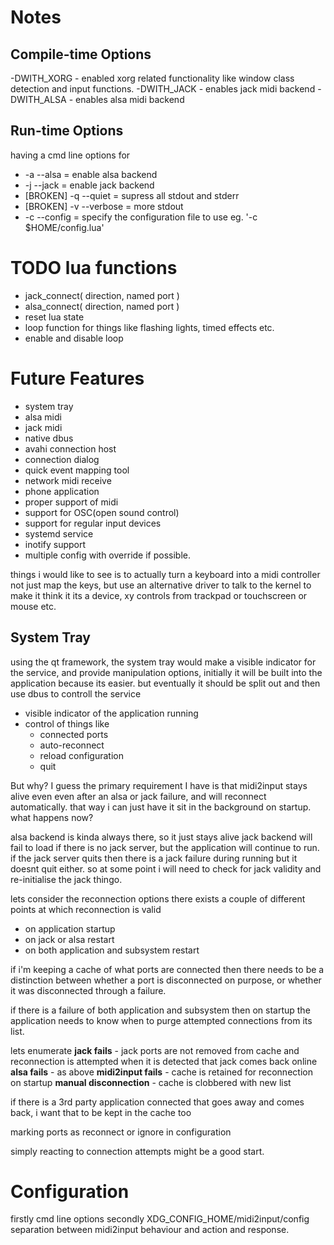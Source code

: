 Notes
=====

Compile-time Options
--------------------
-DWITH_XORG - enabled xorg related functionality like window class detection and input functions.
-DWITH_JACK - enables jack midi backend
-DWITH_ALSA - enables alsa midi backend

Run-time Options
----------------------
having a cmd line options for 
* -a --alsa = enable alsa backend
* -j --jack = enable jack backend
* [BROKEN] -q --quiet = supress all stdout and stderr
* [BROKEN] -v --verbose = more stdout
* -c --config = specify the configuration file to use eg. '-c $HOME/config.lua'

TODO lua functions
==================
* jack_connect( direction, named port )
* alsa_connect( direction, named port )
* reset lua state
* loop function for things like flashing lights, timed effects etc.
* enable and disable loop

Future Features
================
* system tray
* alsa midi
* jack midi
* native dbus
* avahi connection host
* connection dialog
* quick event mapping tool
* network midi receive
* phone application
* proper support of midi
* support for OSC(open sound control)
* support for regular input devices
* systemd service
* inotify support
* multiple config with override if possible.

things i would like to see is to actually turn a keyboard into a midi
controller not just map the keys, but use an alternative driver to talk to the
kernel to make it think it its a device, xy controls from trackpad or
touchscreen or mouse etc.

System Tray
-----------
using the qt framework, the system tray would make a visible indicator for the
service, and provide manipulation options, initially it will be built into the
application because its easier. but eventually it should be split out and then
use dbus to controll the service
* visible indicator of the application running
* control of things like
    * connected ports
    * auto-reconnect
    * reload configuration
    * quit

But why? I guess the primary requirement I have is that midi2input stays alive
even even after an alsa or jack failure, and will reconnect automatically. that
way i can just have it sit in the background on startup. what happens now?

alsa backend is kinda always there, so it just stays alive
jack backend will fail to load if there is no jack server, but the application
will continue to run.
if the jack server quits then there is a jack failure during running but it
doesnt quit either. so at some point i will need to check for jack validity and
re-initialise the jack thingo.

lets consider the reconnection options
there exists a couple of different points at which reconnection is valid
* on application startup
* on jack or alsa restart
* on both application and subsystem restart

if i'm keeping a cache of what ports are connected then there needs to be a
distinction between whether a port is disconnected on purpose, or whether it
was disconnected through a failure.

if there is a failure of both application and subsystem then on startup the
application needs to know when to purge attempted connections from its list.

lets enumerate
**jack fails** - jack ports are not removed from cache and reconnection is attempted when it is detected that jack comes back online
**alsa fails** - as above
**midi2input fails** - cache is retained for reconnection on startup
**manual disconnection** - cache is clobbered with new list

if there is a 3rd party application connected that goes away and comes back, i want that to be kept in the cache too

marking ports as reconnect or ignore in configuration

simply reacting to connection attempts might be a good start.

Configuration
=============
firstly cmd line options
secondly XDG_CONFIG_HOME/midi2input/config
separation between midi2input behaviour and action and response.
